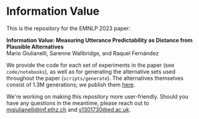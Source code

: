 # Information Value
This is the repository for the EMNLP 2023 paper: 

**Information Value: Measuring Utterance Predictability as Distance from Plausible Alternatives**  
Mario Giulianelli, Sarenne Wallbridge, and Raquel Fernández  

We provide the code for each set of experiments in the paper (see `code/notebooks`), as well as for generating the alternative sets used throughout the paper (`scripts/generate`).  The alternatives themselves consist of 1.3M generations; we publish them [here](https://doi.org/10.5281/zenodo.10006413).  

We're working on making this repository more user-friendly. Should you have any questions in the meantime, please reach out to mgiulianelli@inf.ethz.ch and s1301730@ed.ac.uk.

